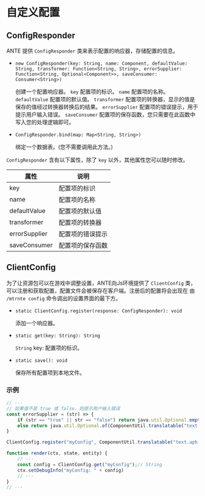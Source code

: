 # 自定义配置

## ConfigResponder

ANTE 提供 `ConfigResponder` 类来表示配置的响应器，存储配置的信息。

- `new ConfigResponder(key: String, name: Component, defaultValue: String, transformer: Function<String, String>, errorSupplier: Function<String, Optional<Component>>, saveConsumer: Consumer<String>)`

    创建一个配置响应器。
    `key` 配置项的标识。
    `name` 配置项的名称。
    `defaultValue` 配置项的默认值。
    `transformer` 配置项的转换器，显示的值是保存的值经过转换器转换后的结果。
    `errorSupplier` 配置项的错误提示，用于提示用户输入错误。
    `saveConsumer` 配置项的保存函数，您只需要在此函数中写入您的处理逻辑即可。

- `ConfigResponder.bind(map: Map<String, String>)`

    绑定一个数据表。(您不需要调用此方法。)

`ConfigResponder` 含有以下属性，除了 `key` 以外，其他属性您可以随时修改。

| 属性 | 说明 |
| ------------------- | ------------------- |
| key | 配置项的标识 |
| name | 配置项的名称 |
| defaultValue | 配置项的默认值 |
| transformer | 配置项的转换器 |
| errorSupplier | 配置项的错误提示 |
| saveConsumer | 配置项的保存函数 |

## ClientConfig

为了让资源包可以在游戏中调整设置，ANTE向Js环境提供了 `ClientConfig` 类，可以注册和获取配置，配置文件会被保存在客户端。注册后的配置将会出现在 由 `/mtrnte config` 命令调出的设置界面的最下方。

- `static ClientConfig.register(response: ConfigResponder): void `

    添加一个响应器。

- `static get(key: String): String`

    `String` key: 配置项的标识。

- `static save(): void`

    保存所有配置项到本地文件。

### 示例

```javascript
// ···
// 如果值不是 true 或 false，则提示用户输入错误
const errorSupplier = (str) => {
    if (str == "true" || str == "false") return java.util.Optional.empty();
    else return java.util.Optional.of(ComponentUtil.translatable("text.aph.config.error"));
}

ClientConfig.register("myConfig", ComponentUtil.translatable("text.aph.config.myConfig"), "true", value => value, errorSupplier, str => {});

function render(ctx, state, entity) {
    // ···
    const config = ClientConfig.get("myConfig");// String
    ctx.setDebugInfo("myConfig: " + config)
    // ···
}
// ···
```